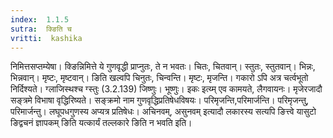 ```yaml
---
index:  1.1.5
sutra:  क्ङिति च
vritti:  kashika 
---
```


निमित्तसप्तम्येषा। क्ङिन्निमित्ते ये गुणवृद्धी प्राप्नुतः, ते न भवतः। चितः, चितवान्। स्तुतः, स्तुतवान्। भिन्नः, भिन्नवान्। मृष्टः, मृष्टवान्। ङिति खल्वपि चिनुतः, चिन्वन्ति। मृष्टः, मृजन्ति। गकारो ऽपि अत्र चर्त्वभूतो निर्दिश्यते। ग्लाजिस्थश्च ग्स्तुः (3.2.139) जिष्णुः। भूष्णुः। इकः इत्य्म् एव कामयते, लैगवायनः। मृजेरजादौ सङ्त्रमे विभाषा वृद्धिरिष्यते। सङ्क्रमो नाम गुणवृद्धिप्रतिषेधविषयः। परिमृजन्ति,परिमार्जन्ति। परिमृजन्तु, परिमार्जन्तु। लघूपधगुणस्य अप्यत्र प्रतिषेधः। अचिनवम्, असुनवम् इत्यादौ लकारस्य सत्यपि ङित्त्वे यासुटो ङिद्वचनं ज्ञापकम् ङिति यत्कार्यं तल्लकारे ङिति न भवति इति।

